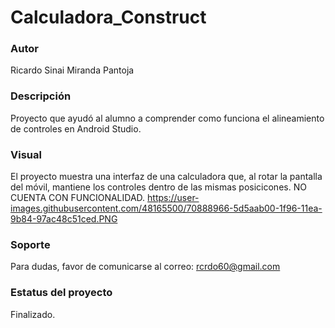 # Calculadora_Construct

### Autor
Ricardo Sinai Miranda Pantoja

### Descripción
Proyecto que ayudó al alumno a comprender como funciona el alineamiento de controles en Android Studio.

### Visual
El proyecto muestra una interfaz de una calculadora que, al rotar la pantalla del móvil, mantiene los controles dentro de las mismas posicicones.
NO CUENTA CON FUNCIONALIDAD.
https://user-images.githubusercontent.com/48165500/70888966-5d5aab00-1f96-11ea-9b84-97ac48c51ced.PNG

### Soporte
Para dudas, favor de comunicarse al correo: rcrdo60@gmail.com

### Estatus del proyecto
Finalizado.

